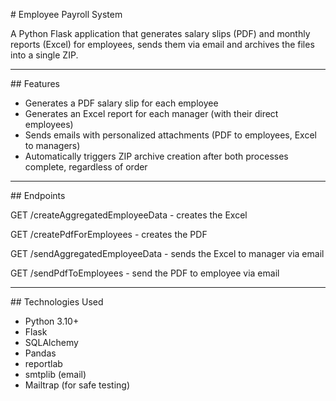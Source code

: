 \# Employee Payroll System



A Python Flask application that generates salary slips (PDF) and monthly reports (Excel) for employees, sends them via email and archives the files into a single ZIP.



---



\##  Features



* Generates a PDF salary slip for each employee
* Generates an Excel report for each manager (with their direct employees)
* Sends emails with personalized attachments (PDF to employees, Excel to managers)
* Automatically triggers ZIP archive creation after both processes complete, regardless of order



---



\##  Endpoints



GET /createAggregatedEmployeeData - creates the Excel

GET /createPdfForEmployees - creates the PDF

GET /sendAggregatedEmployeeData - sends the Excel to manager via email

GET /sendPdfToEmployees - send the PDF to employee via email



---



\## Technologies Used



* Python 3.10+
* Flask
* SQLAlchemy
* Pandas
* reportlab
* smtplib (email)
* Mailtrap (for safe testing)
